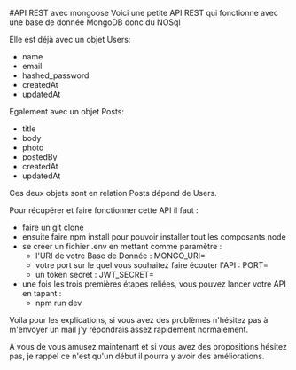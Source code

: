 #API REST avec mongoose
Voici une petite API REST qui fonctionne avec une base de donnée MongoDB donc du NOSql

Elle est déjà avec un objet Users:
 - name
 - email
 - hashed_password
 - createdAt
 - updatedAt
 
Egalement avec un objet Posts:
 - title
 - body
 - photo
 - postedBy
 - createdAt
 - updatedAt

Ces deux objets sont en relation Posts dépend de Users.

Pour récupérer et faire fonctionner cette API il faut :
 - faire un git clone 
 - ensuite faire npm install pour pouvoir installer tout les composants node
 - se créer un fichier .env en mettant comme paramètre :
     - l'URI de votre Base de Donnée : MONGO_URI=
     - votre port sur le quel vous souhaitez faire écouter l'API : PORT=
     - un token secret : JWT_SECRET=
 - une fois les trois premières étapes reliées, vous pouvez lancer votre API en tapant : 
    - npm run dev
    
Voila pour les explications, si vous avez des problèmes n'hésitez 
pas à m'envoyer un mail j'y répondrais assez rapidement normalement.

A vous de vous amusez maintenant et si vous avez des propositions hésitez pas, je rappel ce n'est qu'un début il pourra y avoir des améliorations.